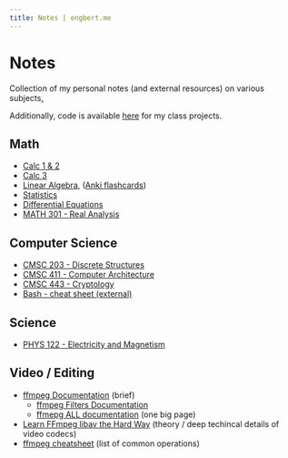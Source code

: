 ```yaml
---
title: Notes | engbert.me
---
```


# Notes
<!-- TODO: perhaps add links to code for respective classes as well -->

Collection of my personal notes (and external resources) on various subjects[.](https://drive.google.com/drive/u/1/folders/0B39jHHEzDj3GcnNUeU94OHdsYWc)

Additionally, code is available [here](https://github.com/dangbert/college) for my class projects.

## Math
* [Calc 1 & 2](https://drive.google.com/file/d/0B39jHHEzDj3GSHA4amdJQS15YWc/view?usp=sharing&resourcekey=0-AcqcWY0hpQbtdmTfGt0KAQ)
* [Calc 3](https://drive.google.com/file/d/0B39jHHEzDj3GZTB3S3lMdkhjTkk/view?usp=sharing&resourcekey=0-NG6NWBTPcQ1UZ4ycKxUSCw)
* [Linear Algebra](https://drive.google.com/file/d/0B39jHHEzDj3GTEozdUpBUkZyS1E/view?usp=sharing&resourcekey=0-rmwZYLXB_iE5V7XhaPMhcQ),  ([Anki flashcards](https://ankiweb.net/shared/info/1039427548))
* [Statistics](https://drive.google.com/file/d/10DKdukD4sGwaBpUsyr3mnM-j96QypbM9/view?usp=sharing)
* [Differential Equations](https://drive.google.com/file/d/0B39jHHEzDj3Gdll5V1gydmNpUkU/view?usp=sharing&resourcekey=0-yQTnSCATK13wqvRWA3Wg6g)
* [MATH 301 - Real Analysis](https://drive.google.com/file/d/155rxyJ2RYEcPlk8CCRptP7CSGiNJRvc7/view?usp=sharing)

## Computer Science
* [CMSC 203 - Discrete Structures](https://drive.google.com/file/d/0B39jHHEzDj3GUkVod2NHakxMMlU/view?usp=sharing&resourcekey=0-7xdTjwzVMvzyPqbpk4HbGQ)
* [CMSC 411 - Computer Architecture](https://drive.google.com/file/d/1JwBsqoSFkbqQW7goG9dhpIG0I-aukGxg/view?usp=sharing)
* [CMSC 443 - Cryptology](https://drive.google.com/file/d/1Zdg1hODLvTFkNlLtlpjgcfytN_KfSGLm/view?usp=sharing)
* [Bash - cheat sheet (external)](https://devhints.io/bash)

## Science
* [PHYS 122 - Electricity and Magnetism](https://drive.google.com/drive/u/1/folders/1fRmRb7B-qmtQeaYT3hgD7l81eJY9g7OE)


## Video / Editing
* [ffmpeg Documentation](https://ffmpeg.org/ffmpeg.html) (brief)
  * [ffmpeg Filters Documentation](https://ffmpeg.org/ffmpeg-filters.html)
  * [ffmepg ALL documentation](https://www.ffmpeg.org/ffmpeg-all.html) (one big page)
* [Learn FFmpeg libav the Hard Way](https://github.com/leandromoreira/ffmpeg-libav-tutorial#chapter-1---syncing-audio-and-video) (theory / deep techincal details of video codecs)
* [ffmpeg cheatsheet](https://www.videoproc.com/resource/ffmpeg-commands.htm) (list of common operations)

